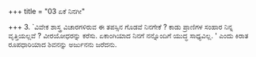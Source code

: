 +++
title = "03 ಏಕೆ ನಿನಗೀ"

+++
3. `ವಿವೇಕ ಶಾಸ್ತ್ರ ವಿಚಾರಗಳಿರುವ ಈ ತಪಸ್ಸಿನ ಗೊಡವೆ ನಿನಗೇಕೆ ? ಕಾಡು ಪ್ರಾಣಿಗಳ ಸಂಹಾರ ನಿನ್ನ ವೃತ್ತಿಯಲ್ಲವೆ ? ವೀರಯೋಧರನ್ನು ಕರೆಸು. ಏಕಾಂಗಿಯಾದ ನಿನಗೆ ನನ್ನೊಂದಿಗೆ ಯುದ್ಧ ಸಾಧ್ಯವಿಲ್ಲ. ' ಎಂದು ಕಿರಾತ ರೂಪಧಾರಿಯಾದ ಶಿವನನ್ನು  ಅರ್ಜುನನು ಜರೆದನು.